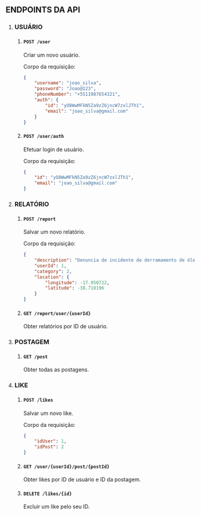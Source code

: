 ## ENDPOINTS DA API

1. ### USUÁRIO

    1. #### `POST /user`

        Criar um novo usuário.

        Corpo da requisição:

        ```json
        {
            "username": "joao_silva",
            "password": "Joao@123",
            "phoneNumber": "+5511987654321",
            "auth": {
                "id": "yO8WwMFkN5Za9zZ6jncW7zxlJTh1",
                "email": "joao_silva@gmail.com"
            }
        }
        ```

    2. #### `POST /user/auth`

        Efetuar login de usuário.

        Corpo da requisição:

        ```json
        {
            "id": "yO8WwMFkN5Za9zZ6jncW7zxlJTh1",
            "email": "joao_silva@gmail.com"
        }
        ```

2. ### RELATÓRIO

    1. #### `POST /report`

        Salvar um novo relatório.

        Corpo da requisição:

        ```json
        {
            "description": "Denuncia de incidente de derramamento de óleo",
            "userId": 1,
            "category": 2,
            "location": {
                "longitude": -17.950722,
                "latitude": -38.718196
            }
        }
        ```

    2. #### `GET /report/user/{userId}`

        Obter relatórios por ID de usuário.

3. ### POSTAGEM

    1. #### `GET /post`

        Obter todas as postagens.

4. ### LIKE

    1. #### `POST /likes`

        Salvar um novo like.

        Corpo da requisição:

        ```json
        {
            "idUser": 1,
            "idPost": 2
        }
        ```

    2. #### `GET /user/{userId}/post/{postId}`

        Obter likes por ID de usuário e ID da postagem.

    3. #### `DELETE /likes/{id}`

        Excluir um like pelo seu ID.
